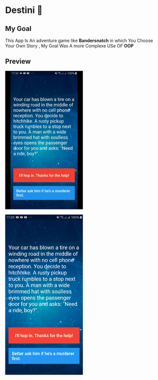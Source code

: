 


# Destini 🤔

## My Goal

This App Is An adventure game like **Bandersnatch**  in which You Choose Your Own Story , My Goal Was A more Complexe USe OF **OOP**

## Preview 

<img src="2019_06_29_17_31_42_trim.gif" width="250" /> &nbsp;&nbsp;

<img src="flutter_01.png" width="250" /> &nbsp;&nbsp;


